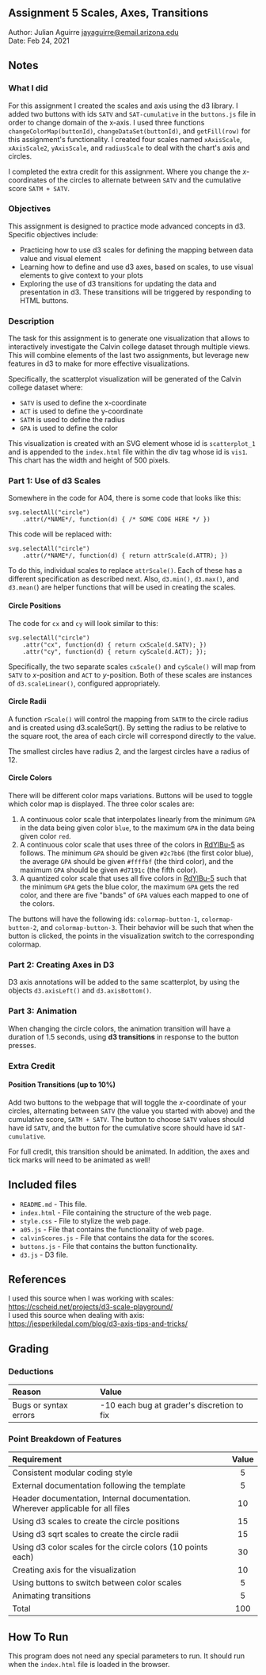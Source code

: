 Assignment 5 Scales, Axes, Transitions
------------

Author: Julian Aguirre [jayaguirre@email.arizona.edu](mailto:jayaguirre@email.arizona.edu)  
Date: Feb 24, 2021

## Notes

### What I did
For this assignment I created the scales and axis using the d3 library. I added two buttons with ids `SATV` and `SAT-cumulative` in the `buttons.js` file in order to change domain of the x-axis.
I used three functions `changeColorMap(buttonId)`, `changeDataSet(buttonId)`, and `getFill(row)` for this assignment's functionality. I created four scales named `xAxisScale`, `xAxisScale2`, `yAxisScale`, and `radiusScale` to deal with the chart's axis and circles.

I completed the extra credit for this assignment. Where you change the *x*-coordinates of the circles to alternate between `SATV` and the cumulative score `SATM + SATV`.

### Objectives
This assignment is designed to practice mode advanced concepts in d3. Specific objectives include:
- Practicing how to use d3 scales for defining the mapping between data value and visual element
- Learning how to define and use d3 axes, based on scales, to use visual elements to give context to your plots
- Exploring the use of d3 transitions for updating the data and presentation in d3. These transitions will be triggered by responding to HTML buttons.


### Description
The task for this assignment is to generate one visualization that allows to interactively investigate the Calvin college dataset through multiple views. This will combine elements of the last two assignments, but leverage new features in d3 to make for more effective visualizations.

Specifically, the scatterplot visualization will be generated of the Calvin college dataset where:
- `SATV` is used to define the x-coordinate
- `ACT` is used to define the y-coordinate
- `SATM` is used to define the radius
- `GPA` is used to define the color


This visualization is created with an SVG element whose id is `scatterplot_1` and is appended to the `index.html` file within the div tag whose id is `vis1`. This chart has the width and height of 500 pixels.

### Part 1: Use of d3 Scales
Somewhere in the code for A04, there is some code that looks like this:

    svg.selectAll("circle")
        .attr(/*NAME*/, function(d) { /* SOME CODE HERE */ })
This code will be replaced with:

    svg.selectAll("circle")
        .attr(/*NAME*/, function(d) { return attrScale(d.ATTR); })
To do this, individual scales to replace `attrScale()`. Each of these has a different specification as described next. Also, `d3.min()`, `d3.max()`, and `d3.mean(`) are helper functions that will be used in creating the scales.


#### Circle Positions
The code for `cx` and `cy` will look similar to this:

    svg.selectAll("circle")
        .attr("cx", function(d) { return cxScale(d.SATV); })
        .attr("cy", function(d) { return cyScale(d.ACT); });
Specifically, the two separate scales `cxScale()` and `cyScale()` will map from `SATV` to *x*-position and `ACT` to *y*-position. Both of these scales are instances of `d3.scaleLinear()`, configured appropriately.

#### Circle Radii
A function `rScale()` will control the mapping from `SATM` to the circle radius and is created using d3.scaleSqrt(). By setting the radius to be relative to the square root, the area of each circle will correspond directly to the value.

The smallest circles have radius 2, and the largest circles have a radius of 12.

#### Circle Colors
There will be different color maps variations. Buttons will be used to toggle which color map is displayed. The three color scales are:
1. A continuous color scale that interpolates linearly from the minimum `GPA` in the data being given color `blue`, to the maximum `GPA` in the data being given color `red`.
2. A continuous color scale that uses three of the colors in [RdYlBu-5](https://colorbrewer2.org/#type=diverging&scheme=RdYlBu&n=5) as follows. The minimum `GPA` should be given `#2c7bb6` (the first color blue), the average `GPA` should be given `#ffffbf` (the third color), and the maximum `GPA` should be given `#d7191c` (the fifth color).
3. A quantized color scale that uses all five colors in [RdYlBu-5](https://colorbrewer2.org/#type=diverging&scheme=RdYlBu&n=5) such that the minimum `GPA` gets the blue color, the maximum `GPA` gets the red color, and there are five "bands" of `GPA` values each mapped to one of the colors.

The buttons will have the following ids: `colormap-button-1`, `colormap-button-2`, and `colormap-button-3`. Their behavior will be such that when the button is clicked, the points in the visualization switch to the corresponding colormap.

### Part 2: Creating Axes in D3
D3 axis annotations will be added to the same scatterplot, by using the objects `d3.axisLeft()` and `d3.axisBottom()`.

### Part 3: Animation
When changing the circle colors, the animation transition will have a duration of 1.5 seconds, using **d3 transitions** in response to the button presses.

### Extra Credit
#### Position Transitions (up to 10%)
Add two buttons to the webpage that will toggle the *x*-coordinate of your circles, alternating between `SATV` (the value you started with above) and the cumulative score, `SATM + SATV`. The button to choose `SATV` values should have id `SATV`, and the button for the cumulative score should have id `SAT-cumulative`.

For full credit, this transition should be animated. In addition, the axes and tick marks will need to be animated as well!

## Included files

* `README.md` - This file.
* `index.html` - File containing the structure of the web page.
* `style.css` - File to stylize the web page.
* `a05.js` - File that contains the functionality of web page.
* `calvinScores.js` - File that contains the data for the scores.
* `buttons.js` - File that contains the button functionality.
* `d3.js` - D3 file.


## References
I used this source when I was working with scales: https://cscheid.net/projects/d3-scale-playground/  
I used this source when dealing with axis: https://jesperkiledal.com/blog/d3-axis-tips-and-tricks/

## Grading
### Deductions
| Reason 				| Value 										|
| :---					|    :----										|
| Bugs or syntax errors | -10 each bug at grader's discretion to fix    |

### Point Breakdown of Features
| Requirement | Value 		|
| :---						|    :----:			|
| Consistent modular coding style | 5 |
| External documentation following the template | 5 |
| Header documentation, Internal documentation. Wherever applicable for all files | 10 |
| Using d3 scales to create the circle positions | 15 |
| Using d3 sqrt scales to create the circle radii | 15 |
| Using d3 color scales for the circle colors (10 points each) | 30 |
| Creating axis for the visualization | 10 |
| Using buttons to switch between color scales | 5 |
| Animating transitions | 5 |
| Total | 100 |


## How To Run
This program does not need any special parameters to run. It should run when the `index.html` file is loaded in the browser.
